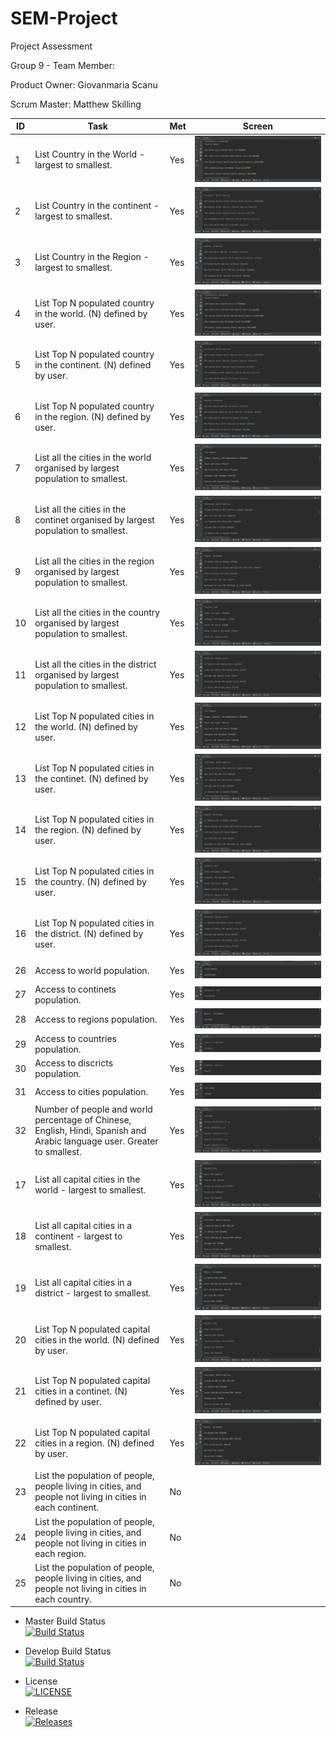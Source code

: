 # SEM-Project
Project Assessment

Group 9 - Team Member:

Product Owner: Giovanmaria Scanu

Scrum Master: Matthew Skilling


| ID | Task                                                                                                                     | Met | Screen                   |
|----|--------------------------------------------------------------------------------------------------------------------------|-----|--------------------------|
| 1  | List Country in the World - largest to smallest.                                                                         | Yes | ![](Screen/Req1&4.png)   |
| 2  | List Country in the continent - largest to smallest.                                                                     | Yes | ![](Screen/Req2&5.png)   |
| 3  | List Country in the Region - largest to smallest.                                                                        | Yes | ![](Screen/Req3&6.png)   |
| 4  | List Top N populated country in the world. (N) defined by user.                                                          | Yes | ![](Screen/Req1&4.png)   |
| 5  | List Top N populated country in the continent. (N) defined by user.                                                      | Yes | ![](Screen/Req2&5.png)   |
| 6  | List Top N populated country in the region. (N) defined by user.                                                         | Yes | ![](Screen/Req3&6.png)   |
| 7  | List all the cities in the world organised by largest population to smallest.                                            | Yes | ![](Screen/Req7&12.png)  |
| 8  | List all the cities in the continet organised by largest population to smallest.                                         | Yes | ![](Screen/Req8&13.png)  |
| 9  | List all the cities in the region organised by largest population to smallest.                                           | Yes | ![](Screen/Req9&14.png)  |
| 10 | List all the cities in the country organised by largest population to smallest.                                          | Yes | ![](Screen/Req10&15.png) |
| 11 | List all the cities in the district organised by largest population to smallest.                                         | Yes | ![](Screen/Req11&16.png) |
| 12 | List Top N populated cities in the world. (N) defined by user.                                                           | Yes | ![](Screen/Req7&12.png)  |
| 13 | List Top N populated cities in the continet. (N) defined by user.                                                        | Yes | ![](Screen/Req8&13.png)  |
| 14 | List Top N populated cities in the region. (N) defined by user.                                                          | Yes | ![](Screen/Req9&14.png)  |
| 15 | List Top N populated cities in the country. (N) defined by user.                                                         | Yes | ![](Screen/Req10&15.png) |
| 16 | List Top N populated cities in the district. (N) defined by user.                                                        | Yes | ![](Screen/Req11&16.png) |
| 26 | Access to world population.                                                                                              | Yes | ![](Screen/Req26.png)    |
| 27 | Access to continets population.                                                                                          | Yes | ![](Screen/Req27.png)    |
| 28 | Access to regions population.                                                                                            | Yes | ![](Screen/Req28.png)    |
| 29 | Access to countries population.                                                                                          | Yes | ![](Screen/Req29.png)    |
| 30 | Access to discricts population.                                                                                          | Yes | ![](Screen/Req30.png)    |
| 31 | Access to cities population.                                                                                             | Yes | ![](Screen/Req31.png)    |
| 32 | Number of people and world percentage of Chinese, English, Hindi, Spanish and Arabic language user. Greater to smallest. | Yes | ![](Screen/Language.png) |
| 17 | List all capital cities in the world - largest to smallest.                                                              | Yes | ![](Screen/Req17&20.png) |
| 18 | List all capital cities in a continent - largest to smallest.                                                            | Yes | ![](Screen/Req18&21.png) |
| 19 | List all capital cities in a district - largest to smallest.                                                             | Yes | ![](Screen/Req19&22.png) |
| 20 | List Top N populated capital cities in the world. (N) defined by user.                                                   | Yes | ![](Screen/Req17&20.png) |
| 21 | List Top N populated capital cities in a continet. (N) defined by user.                                                  | Yes | ![](Screen/Req18&21.png) |
| 22 | List Top N populated capital cities in a region. (N) defined by user.                                                    | Yes | ![](Screen/Req19&22.png) |
| 23 | List the population of people, people living in cities, and people not living in cities in each continent.               | No  |     |
| 24 | List the population of people, people living in cities, and people not living in cities in each region.                  | No  |     |
| 25 | List the population of people, people living in cities, and people not living in cities in each country.                 | No  |     |


- Master Build Status  
  [![Build Status](https://travis-ci.com/KaitlinCarlon/SEM-Project.svg?branch=master)](https://travis-ci.com/KaitlinCarlon/SEM-Project)


- Develop Build Status   
  [![Build Status](https://travis-ci.com/KaitlinCarlon/SEM-Project.svg?branch=develop)](https://travis-ci.com/KaitlinCarlon/SEM-Project)


- License  
  [![LICENSE](https://img.shields.io/github/license/KaitlinCarlon/SEM-Project.svg?style=flat-square)](https://github.com/KaitlinCarlon/SEM-Project/blob/master/LICENSE)


- Release  
  [![Releases](https://img.shields.io/github/release/KaitlinCarlon/SEM-Project/all.svg?style=flat-square)](https://github.com/KaitlinCarlon/SEM-Project/releases)